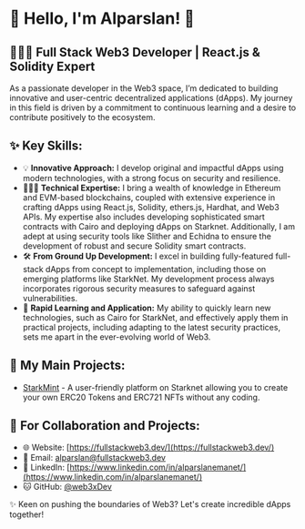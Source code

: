# 🚀 Hello, I'm Alparslan! 🌟

## 👨🏼‍💻 Full Stack Web3 Developer | React.js & Solidity Expert
As a passionate developer in the Web3 space, I’m dedicated to building innovative and user-centric decentralized applications (dApps). My journey in this field is driven by a commitment to continuous learning and a desire to contribute positively to the ecosystem.

## ✨ Key Skills:
- 💡 **Innovative Approach:** I develop original and impactful dApps using modern technologies, with a strong focus on security and resilience.
- 👨🏼‍💻 **Technical Expertise:** I bring a wealth of knowledge in Ethereum and EVM-based blockchains, coupled with extensive experience in crafting dApps using React.js, Solidity, ethers.js, Hardhat, and Web3 APIs. My expertise also includes developing sophisticated smart contracts with Cairo and deploying dApps on Starknet. Additionally, I am adept at using security tools like Slither and Echidna to ensure the development of robust and secure Solidity smart contracts.
- 🛠️ **From Ground Up Development:** I excel in building fully-featured full-stack dApps from concept to implementation, including those on emerging platforms like StarkNet. My development process always incorporates rigorous security measures to safeguard against vulnerabilities.
- 🚀 **Rapid Learning and Application:** My ability to quickly learn new technologies, such as Cairo for StarkNet, and effectively apply them in practical projects, including adapting to the latest security practices, sets me apart in the ever-evolving world of Web3.


## 🚀 My Main Projects:
- [StarkMint](https://starkmint.xyz/) - A user-friendly platform on Starknet allowing you to create your own ERC20 Tokens and ERC721 NFTs without any coding.
  
## 💼 For Collaboration and Projects:
- 🌐 Website: [https://fullstackweb3.dev/](https://fullstackweb3.dev/)
- 📧 Email: [alparslan@fullstackweb3.dev](mailto:alparslan@fullstackweb3.dev)
- 💬 LinkedIn: [https://www.linkedin.com/in/alparslanemanet/](https://www.linkedin.com/in/alparslanemanet/)
- 🐱 GitHub: [@web3xDev](https://github.com/web3xDev)

✨ Keen on pushing the boundaries of Web3? Let's create incredible dApps together!

